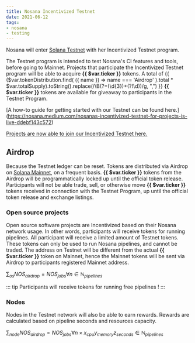```yaml
---
title: Nosana Incentivized Testnet
date: 2021-06-12
tags:
- nosana
- testing
---
```


<Badge text="beta"/>

Nosana will enter [Solana Testnet](https://docs.solana.com/clusters#testnet) with her Incentivized Testnet program.

The Testnet program is intended to test Nosana's CI features and tools, before going to Mainnet.
Projects that participate the Incentivized Testnet program will be able to acquire <strong>{{ $var.ticker }}</strong> tokens.
A total of
{{ ($var.tokenDistribution.find( ({ name }) => name === 'Airdrop' ).total * $var.totalSupply).toString().replace(/\B(?=(\d{3})+(?!\d))/g, ",") }}
<strong>{{ $var.ticker }}</strong> tokens are available for giveaway to participants in the Testnet Program. 

[A how-to guide for getting started with our Testnet can be found here.] (https://nosana.medium.com/nosanas-incentivized-testnet-for-projects-is-live-ddebf143c572)

[comment]: <> (link to blog post)

[Projects are now able to join our Incentivized Testnet here.](https://testnet.nosana.io/)

[comment]: <> (link to testnet)

## Airdrop

Because the Testnet ledger can be reset. Tokens are distributed via Airdrop on
[Solana Mainnet](https://docs.solana.com/clusters#mainnet-beta), on a frequent basis.
<strong>{{ $var.ticker }}</strong> tokens from the Airdrop will be programmatically locked
up until the official token release.
Participants will not be able trade, sell, or otherwise move <strong>{{ $var.ticker }}</strong> tokens received
in connection with the Testnet Program, up until the official token release and exchange listings.

### Open source projects

Open source software projects are Incentivized based on their Nosana network usage.
In other words, participants will receive tokens for running pipelines.
All participant will receive a limited amount of Testnet tokens.
These tokens can only be used to run Nosana pipelines, and cannot be traded.
The address on Testnet will be different from the actual <strong>{{ $var.ticker }}</strong> token on Mainnet,
hence the Mainnet tokens will be sent via Airdrop to participants registered Mainnet address.

$\sum_{os} NOS_{airdrop} = NOS_{jobs} \forall n \in \mathbb N_{pipelines}$

::: tip
Participants will receive tokens for running free pipelines !
:::

### Nodes

Nodes in the Testnet network will also be able to earn rewards.
Rewards are calculated based on pipeline seconds and resources capacity.

$\sum_{node} NOS_{airdrop} = NOS_{jobs} \forall n \times x_{cpu} y_{memory} z_{seconds} \in \mathbb N_{pipelines}$
